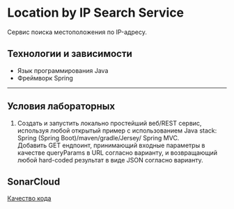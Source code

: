 # Location by IP Search Service #
Сервис поиска местоположения по IP-адресу.
## Технологии и зависимости
+ Язык программирования Java
+ Фреймворк Spring
---
## Условия лабораторных ##
1. Создать и запустить локально простейший веб/REST сервис, используя любой открытый пример с использованием Java stack: Spring (Spring Boot)/maven/gradle/Jersey/ Spring MVC. <br> Добавить GET ендпоинт, принимающий входные параметры в качестве queryParams в URL согласно варианту, и возвращающий любой hard-coded результат в виде JSON согласно варианту.
## SonarCloud
[Качество кода](https://sonarcloud.io/summary/overall?id=piichu_LocationIPLab)
